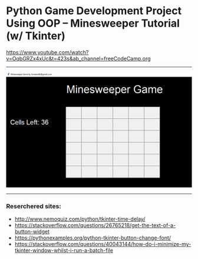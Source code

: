 # Python Game Development Project Using OOP – Minesweeper Tutorial (w/ Tkinter)

https://www.youtube.com/watch?v=OqbGRZx4xUc&t=423s&ab_channel=freeCodeCamp.org

---

<p align="center">
  <img src="./Minesweeper_Gif.gif"/>
</p>

---

### Reserchered sites:

- http://www.nemoquiz.com/python/tkinter-time-delay/
- https://stackoverflow.com/questions/26765218/get-the-text-of-a-button-widget
- https://pythonexamples.org/python-tkinter-button-change-font/
- https://stackoverflow.com/questions/40043144/how-do-i-minimize-my-tkinter-window-whilst-i-run-a-batch-file
